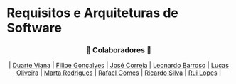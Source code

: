 # Requisitos e Arquiteturas de Software

<h3 align="center">🚀 Colaboradores 🚀</h3>

<div align="center">

| [Duarte Viana](https://github.com/dvianaa) | [Filipe Gonçalves](https://github.com/Fikiling) | [José Correia](https://github.com/Ze-Limao) | [Leonardo Barroso](https://github.com/Leonardo-flb) | [Lucas Oliveira](https://github.com/LucasOli20) | [Marta Rodrigues](https://github.com/MartaRodrigues03) | [Rafael Gomes](https://github.com/RafaGomes1) | [Ricardo Silva](https://github.com/RSs22) | [Rui Lopes](https://github.com/ruilopesm) |

</div>
